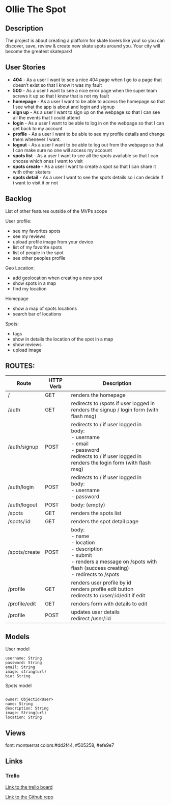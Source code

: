 # Ollie The Spot

## Description

The project is about creating a platform for skate lovers like you! so you can discover, save, review & create new skate spots around you. Your city will become the greatest skatepark!
 
## User Stories

- **404** - As a user I want to see a nice 404 page when I go to a page that doesn’t exist so that I know it was my fault 
- **500** - As a user I want to see a nice error page when the super team screws it up so that I know that is not my fault
- **homepage** - As a user I want to be able to access the homepage so that I see what the app is about and login and signup
- **sign up** - As a user I want to sign up on the webpage so that I can see all the events that I could attend
- **login** - As a user I want to be able to log in on the webpage so that I can get back to my account
- **profile** - As a user I want to be able to see my profile details and change them whenever I want.
- **logout** - As a user I want to be able to log out from the webpage so that I can make sure no one will access my account
- **spots list** - As a user I want to see all the spots available so that I can choose which ones I want to visit
- **spots create** - As a user I want to create a spot so that I can share it with other skaters
- **spots detail** - As a user I want to see the spots details so i can decide if i want to visit it or not

## Backlog

List of other features outside of the MVPs scope

User profile:

- see my favorites spots
- see my reviews
- upload profile image from your device
- list of my favorite spots 
- list of people in the spot
- see other peoples profile

Geo Location:

- add geolocation when creating a new spot 
- show spots in a map
- find my location

Homepage

- show a map of spots locations
- search bar of locations

Spots:

- tags
- show in details the location of the spot in a map
- show reviews
- upload image

## ROUTES:
|Route|HTTP Verb | Description|
|---|---|---|
|/|GET|renders the homepage|
|/auth|GET|redirects to /spots if user logged in <br> renders the signup / login form (with flash msg)|
|/auth/signup|POST|redirects to / if user logged in <br> body:  <br>- username  <br>- email <br>-  password <br> redirects to / if user logged in <br>renders the login form (with flash msg)|
|/auth/login|POST|redirects to / if user logged in <br>body: <br>- username <br>- password|
|/auth/logout|POST|body: (empty)|
|/spots|GET|renders the spots list|
|/spots/:id|GET|renders the spot detail page|
|/spots/create|POST| body: <br>- name <br>- location <br>- description <br>- submit <br>- renders a message on /spots with flash (success creating) <br>- redirects to /spots|
|/profile|GET|renders user profile by id <br> renders profile edit button <br> redirects to /user/:id/edit if edit|
|/profile/edit|GET|renders form with details to edit|
|/profile|POST|updates user details <br> redirect /user/:id|

## Models

User model
 
```
username: String
password: String
email: String
image: string(url)
bio: String

```

Spots model

```

owner: ObjectId<User>
name: String
description: String
image: String(url)
location: String

``` 
## Views
font: montserrat
colors:#dd2f44, #505258, #efe9e7
## Links

### Trello

[Link to the trello board](https://trello.com/b/LboMjM8l/project-module-2)

[Link to the Github repo](https://github.com/meta103/OllieTheSpot)
